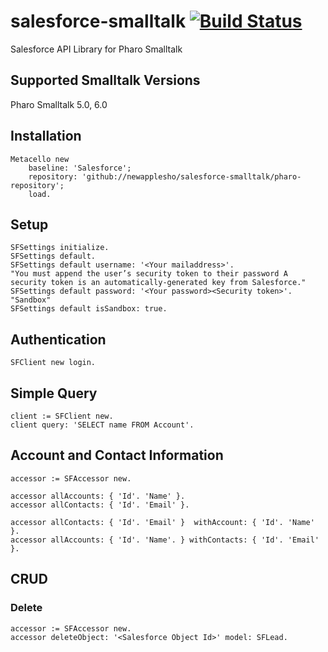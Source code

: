 # salesforce-smalltalk [![Build Status](https://travis-ci.org/newapplesho/salesforce-smalltalk.svg?branch=master)](https://travis-ci.org/newapplesho/salesforce-smalltalk)
Salesforce API Library for Pharo Smalltalk

## Supported Smalltalk Versions

Pharo Smalltalk 5.0, 6.0

## Installation

```smalltalk
Metacello new
    baseline: 'Salesforce';
    repository: 'github://newapplesho/salesforce-smalltalk/pharo-repository';
    load.
```

## Setup

```smalltalk
SFSettings initialize.SFSettings default.SFSettings default username: '<Your mailaddress>'.
"You must append the user’s security token to their password A security token is an automatically-generated key from Salesforce."SFSettings default password: '<Your password><Security token>'.
"Sandbox"SFSettings default isSandbox: true.
```


## Authentication

```smalltalk
SFClient new login.
```

## Simple Query

```smalltalk
client := SFClient new.client query: 'SELECT name FROM Account'.
```

## Account and Contact Information

```smalltalk
accessor := SFAccessor new.
accessor allAccounts: { 'Id'. 'Name' }.accessor allContacts: { 'Id'. 'Email' }.accessor allContacts: { 'Id'. 'Email' }  withAccount: { 'Id'. 'Name' }.accessor allAccounts: { 'Id'. 'Name'. } withContacts: { 'Id'. 'Email' }.
```

## CRUD
<!-- "salesforce-smalltalk" supports basic "CRUD" operation for records in Salesforce. -->


### Delete

```smalltalk
accessor := SFAccessor new.
accessor deleteObject: '<Salesforce Object Id>' model: SFLead. 
```
